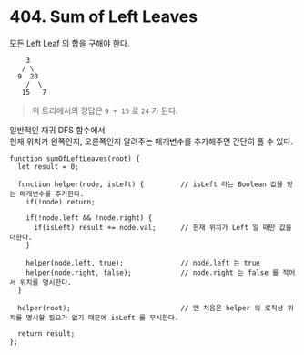 # 404. Sum of Left Leaves
모든 Left Leaf 의 합을 구해야 한다.
```
    3
   / \
  9  20
    /  \
   15   7
```
> 위 트리에서의 정답은 `9 + 15` 로 `24` 가 된다.

일반적인 재귀 DFS 함수에서\
현재 위치가 왼쪽인지, 오른쪽인지 알려주는 매개변수를 추가해주면 간단히 풀 수 있다. 
```
function sumOfLeftLeaves(root) {
  let result = 0;

  function helper(node, isLeft) {         // isLeft 라는 Boolean 값을 받는 매개변수를 추가한다.
    if(!node) return;
    
    if(!node.left && !node.right) {
      if(isLeft) result += node.val;      // 현재 위치가 Left 일 때만 값을 더한다.
    }
    
    helper(node.left, true);              // node.left 는 true
    helper(node.right, false);            // node.right 는 false 를 적어서 위치를 명시한다.
  }
  
  helper(root);                           // 맨 처음은 helper 의 로직상 위치를 명시할 필요가 없기 때문에 isLeft 를 무시한다.
  
  return result;
};
```
